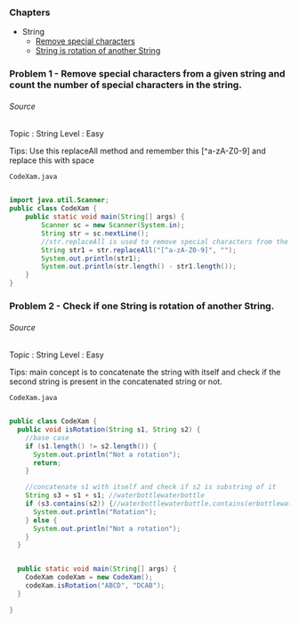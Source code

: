 ### Chapters 
* String 
   * [Remove special characters](#problem-1---remove-special-characters-from-a-given-string-and-count-the-number-of-special-characters-in-the-string)
   * [String is rotation of another String](#problem-2---check-if-one-string-is-rotation-of-another-string)

### Problem 1 - Remove special characters from a given string and count the number of special characters in the string.

###### Source 
Topic : String  Level : Easy

Tips: Use this replaceAll method and remember this [^a-zA-Z0-9] and replace this with space

```CodeXam.java```

```java

import java.util.Scanner;
public class CodeXam {
    public static void main(String[] args) {
        Scanner sc = new Scanner(System.in);
        String str = sc.nextLine();
        //str.replaceAll is used to remove special characters from the string and store it in str1 
        String str1 = str.replaceAll("[^a-zA-Z0-9]", ""); 
        System.out.println(str1);
        System.out.println(str.length() - str1.length());
    }
}

```

### Problem 2 - Check if one String is rotation of another String.

###### Source
Topic : String  Level : Easy

Tips: main concept is to concatenate the string with itself and check if the second string is present in the concatenated string or not.

```CodeXam.java```

```java

public class CodeXam {
  public void isRotation(String s1, String s2) {
    //base case
    if (s1.length() != s2.length()) {
      System.out.println("Not a rotation");
      return;
    }

    //concatenate s1 with itself and check if s2 is substring of it
    String s3 = s1 + s1; //waterbottlewaterbottle 
    if (s3.contains(s2)) {//waterbottlewaterbottle.contains(erbottlewat) 
      System.out.println("Rotation");
    } else {
      System.out.println("Not a rotation");
    }
  }


  public static void main(String[] args) {
    CodeXam codeXam = new CodeXam();
    codeXam.isRotation("ABCD", "DCAB");
  }

}
```

